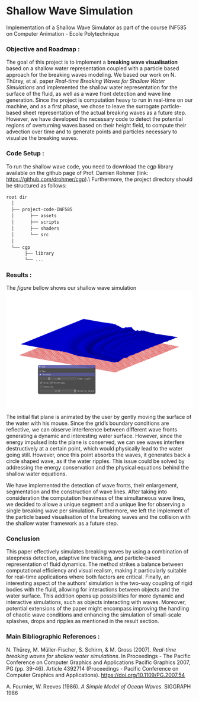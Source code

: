 # Shallow Wave Simulation
Implementation of a Shallow Wave Simulator as part of the course INF585 on Computer Animation - Ecole Polytechnique

### Objective and Roadmap :
The goal of this project is to implement a **breaking wave visualisation** based on a shallow water representation coupled with a particle based approach for the breaking waves modeling. We based our work on N. Thürey, et al. paper _Real-time Breaking Waves for Shallow Water Simulations_ and implemented the shallow water representation for the surface of the fluid, as well as a wave front detection and wave line generation. Since the project is computation heavy to run in real-time on our machine, and as a first phase, we chose to leave the surrogate particle-based sheet representation of the actual breaking waves as a future step. However, we have developed the necessary code to detect the potential regions of overturning waves based on their height field, to compute their advection over time and to generate points and particles necessary to visualize the breaking waves.

### Code Setup :
To run the shallow wave code, you need to download the cgp library available on the github page of Prof. Damien Rohmer (link: https://github.com/drohmer/cgp).\\ 
Furthermore, the project directory should be structured as follows:

```bash
root dir
  │
  ├── project-code-INF585
  │      ├── assets
  │      ├── scripts
  │      ├── shaders 
  │      └── src 
  │
  └── cgp
       ├── library
       └── ...
```

### Results :
The _figure_ bellow shows our shallow wave simulation
![Wave simulated after the user applying a force on the water surface at rest](<pics/wave plus.png>)

The initial flat plane is animated by the user by gently moving the surface of the water with his mouse. Since the grid’s boundary conditions are reflective, we can observe interference between different wave fronts generating a dynamic and interesting water surface. However, since the energy impulsed into the plane is conserved, we can see waves interfere destructively at a certain point, which would physically lead to the water going still. However, once this point absorbs the waves, it generates back a circle shaped wave, as if the water ripples. This issue could be solved by addressing the energy conservation and the physical equations behind the shallow water equations.

We have implemented the detection of wave fronts, their enlargement, segmentation and the construction of wave lines. After taking into consideration the computation heaviness of the simultaneous wave lines, we decided to allowe a unique segment and a unique line for observing a single breaking wave per simulation. Furthermore, we left the implement of the particle based visualisation of the breaking waves and the collision with the shallow water framework as a future step.


### Conclusion
This paper effectively simulates breaking waves by using a combination of steepness detection, adaptive line tracking, and particle-based representation of fluid dynamics. The method strikes a balance between computational
efficiency and visual realism, making it particularly suitable for real-time applications where both factors are critical. Finally, an interesting aspect of the authors’ simulation is the two-way coupling of rigid bodies with the fluid, allowing for interactions between objects and the water surface. This addition opens up possibilities for more dynamic and interactive simulations, such as objects interacting with waves. Moreover, potential extensions of the paper might encompass improving the handling of chaotic wave conditions and enhancing the simulation of small-scale splashes, drops and ripples as mentioned in the result section.

### Main Bibliographic References : 
N. Thürey, M. Müller-Fischer, S. Schirm, & M. Gross (2007). _Real-time breaking waves for shallow water simulations_. In Proceedings - The Pacific Conference on Computer Graphics and Applications Pacific Graphics 2007, PG (pp. 39-46). Article 4392714 (Proceedings - Pacific Conference on Computer Graphics and Applications). https://doi.org/10.1109/PG.2007.54

A. Fournier, W. Reeves (1986). _A Simple Model of Ocean Waves_. SIGGRAPH 1986
